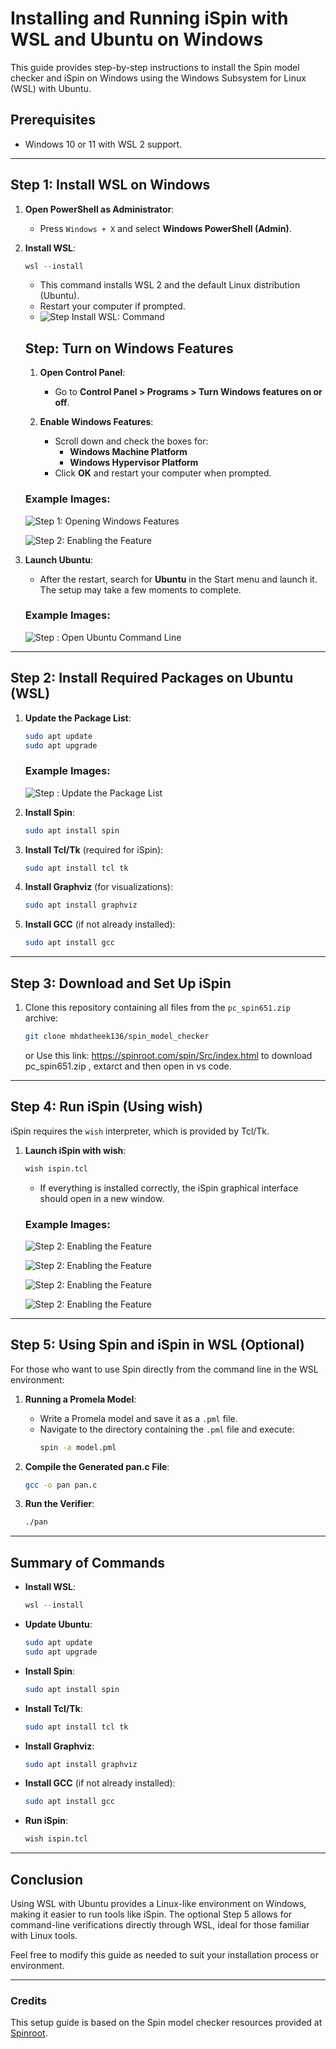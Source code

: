 
# Installing and Running iSpin with WSL and Ubuntu on Windows

This guide provides step-by-step instructions to install the Spin model checker and iSpin on Windows using the Windows Subsystem for Linux (WSL) with Ubuntu.

## Prerequisites

- Windows 10 or 11 with WSL 2 support.

---

## Step 1: Install WSL on Windows

1. **Open PowerShell as Administrator**:
   - Press `Windows + X` and select **Windows PowerShell (Admin)**.

2. **Install WSL**:
   ```powershell
   wsl --install
   ```
   - This command installs WSL 2 and the default Linux distribution (Ubuntu).
   - Restart your computer if prompted.
   - ![Step Install WSL: Command](./images/step01.jpg)
     
   ## Step: Turn on Windows Features
   
   1. **Open Control Panel**:
      - Go to **Control Panel > Programs > Turn Windows features on or off**.
   
   2. **Enable Windows Features**:
      - Scroll down and check the boxes for:
        - **Windows Machine Platform**
        - **Windows Hypervisor Platform**
      - Click **OK** and restart your computer when prompted.

   
   ### Example Images:
   
   ![Step 1: Opening Windows Features](./images/step02.jpg)
   
   ![Step 2: Enabling the Feature](./images/step03.jpg)


3. **Launch Ubuntu**:
   - After the restart, search for **Ubuntu** in the Start menu and launch it. The setup may take a few moments to complete.
  
   ### Example Images:
   
   ![Step : Open Ubuntu Command Line](./images/step04.jpg)

---

## Step 2: Install Required Packages on Ubuntu (WSL)

1. **Update the Package List**:
   ```bash
   sudo apt update
   sudo apt upgrade
   ```
   ### Example Images:
   
   ![Step : Update the Package List](./images/step05.jpg)

2. **Install Spin**:
   ```bash
   sudo apt install spin
   ```

3. **Install Tcl/Tk** (required for iSpin):
   ```bash
   sudo apt install tcl tk
   ```

4. **Install Graphviz** (for visualizations):
   ```bash
   sudo apt install graphviz
   ```

5. **Install GCC** (if not already installed):
   ```bash
   sudo apt install gcc
   ```

---

## Step 3: Download and Set Up iSpin

1. Clone this repository containing all files from the `pc_spin651.zip` archive:
   ```bash
   git clone mhdatheek136/spin_model_checker
   ```
   or 
   Use this link: https://spinroot.com/spin/Src/index.html to download pc_spin651.zip , extarct and then open in vs code.
   
---

## Step 4: Run iSpin (Using wish)

iSpin requires the `wish` interpreter, which is provided by Tcl/Tk.

1. **Launch iSpin with wish**:
   ```bash
   wish ispin.tcl
   ```
   - If everything is installed correctly, the iSpin graphical interface should open in a new window.

   ### Example Images:
   
   ![Step 2: Enabling the Feature](./images/step07.jpg)
   
   ![Step 2: Enabling the Feature](./images/step08.jpg)
   
   ![Step 2: Enabling the Feature](./images/step09.jpg)

   ![Step 2: Enabling the Feature](./images/step10.jpg)
---


## Step 5: Using Spin and iSpin in WSL (Optional)

For those who want to use Spin directly from the command line in the WSL environment:

1. **Running a Promela Model**:
   - Write a Promela model and save it as a `.pml` file.
   - Navigate to the directory containing the `.pml` file and execute:
     ```bash
     spin -a model.pml
     ```

2. **Compile the Generated pan.c File**:
   ```bash
   gcc -o pan pan.c
   ```

3. **Run the Verifier**:
   ```bash
   ./pan
   ```

---


## Summary of Commands

- **Install WSL**:  
  ```powershell
  wsl --install
  ```

- **Update Ubuntu**:  
  ```bash
  sudo apt update
  sudo apt upgrade
  ```

- **Install Spin**:  
  ```bash
  sudo apt install spin
  ```

- **Install Tcl/Tk**:  
  ```bash
  sudo apt install tcl tk
  ```

- **Install Graphviz**:  
  ```bash
  sudo apt install graphviz
  ```
  
- **Install GCC** (if not already installed):
   ```bash
   sudo apt install gcc
   ```
   
- **Run iSpin**:  
  ```bash
  wish ispin.tcl
  ```

---

## Conclusion

Using WSL with Ubuntu provides a Linux-like environment on Windows, making it easier to run tools like iSpin. The optional Step 5 allows for command-line verifications directly through WSL, ideal for those familiar with Linux tools.

Feel free to modify this guide as needed to suit your installation process or environment.

---

### Credits

This setup guide is based on the Spin model checker resources provided at [Spinroot](https://spinroot.com/spin/Src/index.html).

